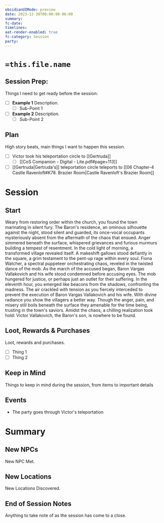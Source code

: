 ```yaml
---
obsidianUIMode: preview
date: 2023-12-30T00:00:00-06:00
summary:
fc-date:
timelines:
aat-render-enabled: true
fc-category: Session
party:
---
```


# `=this.file.name`
## Session Prep:
Things I need to get ready before the session:
- [ ] **Example 1**
      Description.
    - [ ] Sub-Point 1
- [ ] **Example 2**
      Description.
    - [ ] Sub-Point 2

## Plan
High story beats, main things I want to happen this session.
- [ ] Victor took his teleportation circle to [[Gertruda]]
	- [ ] [[CoS Companion - Digital - Lite.pdf#page=113]]
- [ ] [[Gertruda|Gertruda's]] teleportation circle teleports to [[06 Chapter-4 Castle Ravenloft#K78. Brazier Room|Castle Ravenloft's Brazier Room]]

# Session
## Start
Weary from restoring order within the church, you found the town marinating in silent fury. The Baron's residence, an ominous silhouette against the night, stood silent and guarded, its once-vocal occupants mysteriously absent from the aftermath of the chaos that ensued.
Anger simmered beneath the surface, whispered grievances and furious murmurs building a tempest of resentment. In the cold light of morning, a transformed village revealed itself. A makeshift gallows stood defiantly in the square, a grim testament to the pent-up rage within every soul. Fiona Watcher, a spectral puppeteer orchestrating chaos, reveled in the twisted dance of the mob.
As the march of the accused began, Baron Vargas Vallakovich and his wife stood condemned before accusing eyes. The mob hungered for justice, or perhaps just an outlet for their suffering.
In the eleventh hour, you emerged like beacons from the shadows, confronting the madness. The air crackled with tension as you fiercely interceded to prevent the execution of Baron Vargas Vallakovich and his wife. With divine radiance you show the villagers a better way. Though the anger, pain, and misery still boils beneath the surface they amenable for the time being, trusting in the town's saviors. Amidst the chaos, a chilling realization took hold: Victor Vallakovich, the Baron's son, is nowhere to be found.

## Loot, Rewards & Purchases
Loot, rewards and purchases.
- [ ] Thing 1
- [ ] Thing 2

## Keep in Mind
Things to keep in mind during the session, from items to important details

## Events
- The party goes through Victor's teleportation 

# Summary
## New NPCs
New NPC Met.


## New Locations
New Locations Discovered.


## End of Session Notes
Anything to take note of as the session has come to a close.